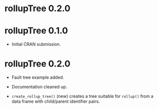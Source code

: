 # rollupTree 0.2.0

# rollupTree 0.1.0

* Initial CRAN submission.

# rollupTree 0.2.0

* Fault tree example added.

* Documentation cleaned up.

* `create_rollup_tree()` (new) creates a tree suitable for `rollup()` from a data
    frame with child/parent identifier pairs.
